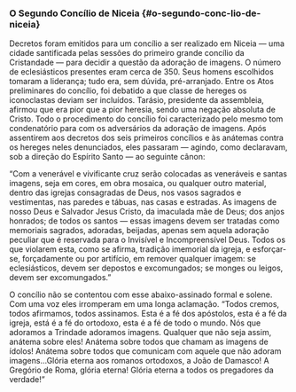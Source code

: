### O Segundo Concílio de Niceia {#o-segundo-conc-lio-de-niceia}

Decretos foram emitidos para um concílio a ser realizado em Niceia — uma cidade santificada pelas sessões do primeiro grande concílio da Cristandade — para decidir a questão da adoração de imagens. O número de eclesiásticos presentes eram cerca de 350\. Seus homens escolhidos tomaram a liderança; tudo era, sem dúvida, pré-arranjado. Entre os Atos preliminares do concílio, foi debatido a que classe de hereges os iconoclastas deviam ser incluídos. Tarásio, presidente da assembleia, afirmou que era pior que a pior heresia, sendo uma negação absoluta de Cristo. Todo o procedimento do concílio foi caracterizado pelo mesmo tom condenatório para com os adversários da adoração de imagens. Após assentirem aos decretos dos seis primeiros concílios e às anátemas contra os hereges neles denunciados, eles passaram — agindo, como declaravam, sob a direção do Espírito Santo — ao seguinte cânon:

“Com a venerável e vivificante cruz serão colocadas as veneráveis e santas imagens, seja em cores, em obra mosaica, ou qualquer outro material, dentro das igrejas consagradas de Deus, nos vasos sagrados e vestimentas, nas paredes e tábuas, nas casas e estradas. As imagens de nosso Deus e Salvador Jesus Cristo, da imaculada mãe de Deus; dos anjos honrados; de todos os santos — essas imagens devem ser tratadas como memoriais sagrados, adoradas, beijadas, apenas sem aquela adoração peculiar que é reservada para o Invisível e Incompreensível Deus. Todos os que violarem esta, como se afirma, tradição imemorial da igreja, e esforçar-se, forçadamente ou por artifício, em remover qualquer imagem: se eclesiásticos, devem ser depostos e excomungados; se monges ou leigos, devem ser excomungados.”

O concílio não se contentou com esse abaixo-assinado formal e solene. Com uma voz eles irromperam em uma longa aclamação. “Todos cremos, todos afirmamos, todos assinamos. Esta é a fé dos apóstolos, esta é a fé da igreja, está é a fé do ortodoxo, esta é a fé de todo o mundo. Nós que adoramos a Trindade adoramos imagens. Qualquer que não seja assim, anátema sobre eles! Anátema sobre todos que chamam as imagens de ídolos! Anátema sobre todos que comunicam com aquele que não adoram imagens…Glória eterna aos romanos ortodoxos, a João de Damasco! A Gregório de Roma, glória eterna! Glória eterna a todos os pregadores da verdade!”